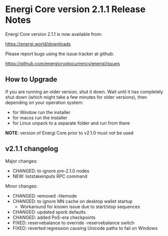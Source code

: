 Energi Core version 2.1.1 Release Notes
=======================================

Energi Core version 2.1.1 is now available from:

  https://energi.world/downloads

Please report bugs using the issue tracker at github:

  https://github.com/energicryptocurrency/energi/issues


How to Upgrade
--------------

If you are running an older version, shut it down. Wait until it has completely
shut down (which might take a few minutes for older versions), then depending on
your operation system:

* for Window run the installer
* for macos run the installer
* for Linux unpack to a separate folder and run from there

**NOTE**: version of Energi Core prior to v2.1.0 must not be used


v2.1.1 changelog
----------------

Major changes:

* CHANGED: to ignore pre-2.1.0 nodes
* NEW: liststakeinputs RPC command

Minor changes:

* CHANGED: removed -litemode
* CHANGED: to ignore MN cache on desktop wallet startup
    - Workaround for known issue due to start/stop sequences
* CHANGED: updated spork defaults
* CHANGED: added PoS-era checkpoints
* FIXED: reservebalance to override -reservebalance switch
* FIXED: reverted regression causing Unicode paths to fail on Windows
